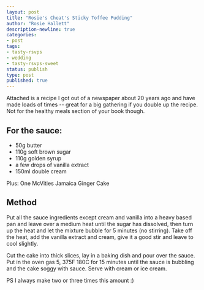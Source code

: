 ```yaml
---
layout: post
title: "Rosie's Cheat's Sticky Toffee Pudding"
author: "Rosie Hallett"
description-newline: true
categories:
- post
tags:
- tasty-rsvps
- wedding
- tasty-rsvps-sweet
status: publish
type: post
published: true
---
```


Attached is a recipe I got out of a newspaper about 20 years ago and have made loads of times -- great for a big gathering if you double up the recipe. Not for the healthy meals section of your book though.

## For the sauce:

* 50g butter
* 110g soft brown sugar
* 110g golden syrup
* a few drops of vanilla extract
* 150ml double cream

Plus: One McVities Jamaica Ginger Cake

## Method

Put all the sauce ingredients except cream and vanilla into a heavy based pan and leave over a medium heat until the sugar has dissolved, then turn up the heat and let the mixture bubble for 5 minutes (no stirring). Take off the heat, add the vanilla extract and cream, give it a good stir and leave to cool slightly.

Cut the cake into thick slices, lay in a baking dish and pour over the sauce. Put in the oven gas 5, 375F 180C for 15 minutes until the sauce is bubbling and the cake soggy with sauce. Serve with cream or ice cream.

PS I always make two or three times this amount :)
